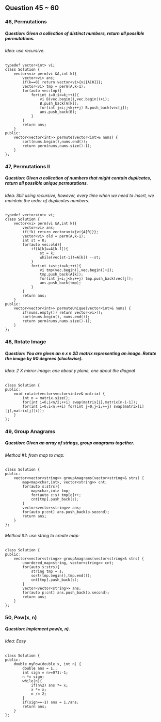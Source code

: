 ## Question 45 ~ 60
### 46, Permutations
##### Question: Given a collection of distinct numbers, return all possible permutations.
###### Idea: use recursive:
```
typedef vector<int> vi;
class Solution {
    vector<vi> perm(vi &A,int k){
        vector<vi> ans;
        if(k==0) return vector<vi>{vi{A[0]}};
        vector<vi> tmp = perm(A,k-1);
        for(auto vec:tmp){
            for(int i=0;i<=k;++i){
                vi B(vec.begin(),vec.begin()+i);
                B.push_back(A[k]);
                for(int j=i;j<k;++j) B.push_back(vec[j]);
                ans.push_back(B);
            }
        }
        return ans;
    }
public:
    vector<vector<int>> permute(vector<int>& nums) {
        sort(nums.begin(),nums.end());
        return perm(nums,nums.size()-1);
    }
};
```

### 47,  Permutations II
##### Question: Given a collection of numbers that might contain duplicates, return all possible unique permutations.
###### Idea: Still using recursive, however, every time when we need to insert, we maintain the order of duplicates numbers.
```
typedef vector<int> vi;
class Solution {
    vector<vi> perm(vi &A,int k){
        vector<vi> ans;
        if(!k) return vector<vi>{vi{A[0]}};
        vector<vi> old = perm(A,k-1);
        int st = 0;
        for(auto vec:old){
            if(A[k]==A[k-1]){
                st = k;
                while(vec[st-1]!=A[k]) --st;
            }
            for(int i=st;i<=k;++i){
                vi tmp(vec.begin(),vec.begin()+i);
                tmp.push_back(A[k]);
                for(int j=i;j<k;++j) tmp.push_back(vec[j]);
                ans.push_back(tmp);
            }
        }
        return ans;
    }
public:
    vector<vector<int>> permuteUnique(vector<int>& nums) {
        if(nums.empty()) return vector<vi>();
        sort(nums.begin(), nums.end());
        return perm(nums,nums.size()-1);
    }
};
```
### 48, Rotate Image
##### Question: You are given an n x n 2D matrix representing an image. Rotate the image by 90 degrees (clockwise).
###### Idea: 2 X mirror image: one about y plane, one about the diagnal
```
class Solution {
public:
    void rotate(vector<vector<int>>& matrix) {
        int n = matrix.size();
        for(int i=0;i<n/2;++i) swap(matrix[i],matrix[n-i-1]);
        for(int i=0;i<n;++i) for(int j=0;j<i;++j) swap(matrix[i][j],matrix[j][i]);
    }
};
```


### 49, Group Anagrams
##### Question: Given an array of strings, group anagrams together.
###### Method #1: from map to map:
```
class Solution {
public:
    vector<vector<string>> groupAnagrams(vector<string>& strs) {
        map<map<char,int>, vector<string>> cnt;
        for(auto s:strs){
            map<char,int> tmp;
            for(auto c:s) tmp[c]++;
            cnt[tmp].push_back(s);
        }
        vector<vector<string>> ans;
        for(auto p:cnt) ans.push_back(p.second);
        return ans;
    }
};
```

###### Method #2: use string to create map:
```
class Solution {
public:
    vector<vector<string>> groupAnagrams(vector<string>& strs) {
        unordered_map<string, vector<string>> cnt;
        for(auto s:strs){
            string tmp = s;
            sort(tmp.begin(),tmp.end());
            cnt[tmp].push_back(s);
        }
        vector<vector<string>> ans;
        for(auto p:cnt) ans.push_back(p.second);
        return ans;
    }
};
```

### 50, Pow(x, n)
##### Question: Implement pow(x, n).
###### Idea: Easy
```
class Solution {
public:
    double myPow(double x, int n) {
        double ans = 1.;
        int sign = n>=0?1:-1;
        n *= sign;
        while(n){
            if(n%2) ans *= x;
            x *= x;
            n /= 2;
        }
        if(sign==-1) ans = 1./ans;
        return ans;
    }
};
```











